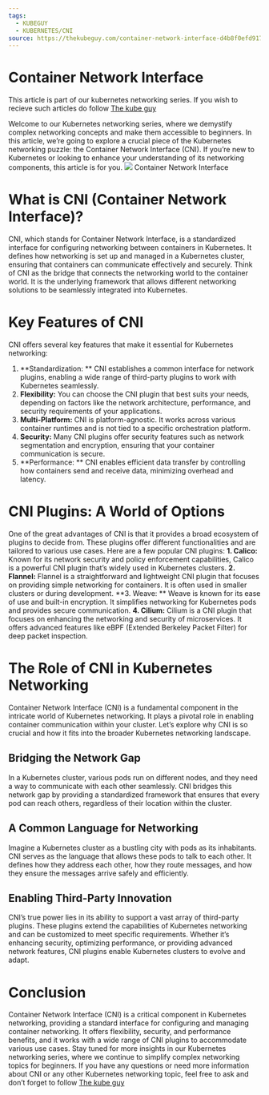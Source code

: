 ```yaml
---
tags:
  - KUBEGUY
  - KUBERNETES/CNI
source: https://thekubeguy.com/container-network-interface-d4b8f0efd917
---
```

# Container Network Interface

> 
This article is part of our kubernetes networking series. If you wish to recieve such articles do follow  [The kube guy](https://medium.com/u/54b070394829?source=post_page-----d4b8f0efd917--------------------------------) 

Welcome to our Kubernetes networking series, where we demystify complex networking concepts and make them accessible to beginners. In this article, we’re going to explore a crucial piece of the Kubernetes networking puzzle: the Container Network Interface (CNI). If you’re new to Kubernetes or looking to enhance your understanding of its networking components, this article is for you.
![](https://miro.medium.com/v2/resize:fit:700/1*07tPFGNfms77PWfvonqyIA.png) Container Network Interface


# What is CNI (Container Network Interface)?

CNI, which stands for Container Network Interface, is a standardized interface for configuring networking between containers in Kubernetes. It defines how networking is set up and managed in a Kubernetes cluster, ensuring that containers can communicate effectively and securely.
Think of CNI as the bridge that connects the networking world to the container world. It is the underlying framework that allows different networking solutions to be seamlessly integrated into Kubernetes.


# Key Features of CNI

CNI offers several key features that make it essential for Kubernetes networking:
1.   **Standardization: ** CNI establishes a common interface for network plugins, enabling a wide range of third-party plugins to work with Kubernetes seamlessly.
2.   **Flexibility:**  You can choose the CNI plugin that best suits your needs, depending on factors like the network architecture, performance, and security requirements of your applications.
3.   **Multi-Platform:**  CNI is platform-agnostic. It works across various container runtimes and is not tied to a specific orchestration platform.
4.   **Security:**  Many CNI plugins offer security features such as network segmentation and encryption, ensuring that your container communication is secure.
5.   **Performance: ** CNI enables efficient data transfer by controlling how containers send and receive data, minimizing overhead and latency.



# CNI Plugins: A World of Options

One of the great advantages of CNI is that it provides a broad ecosystem of plugins to decide from. These plugins offer different functionalities and are tailored to various use cases. Here are a few popular CNI plugins:
 **1. Calico:**  Known for its network security and policy enforcement capabilities, Calico is a powerful CNI plugin that’s widely used in Kubernetes clusters.
 **2. Flannel:**  Flannel is a straightforward and lightweight CNI plugin that focuses on providing simple networking for containers. It is often used in smaller clusters or during development.
 **3. Weave: ** Weave is known for its ease of use and built-in encryption. It simplifies networking for Kubernetes pods and provides secure communication.
 **4. Cilium:**  Cilium is a CNI plugin that focuses on enhancing the networking and security of microservices. It offers advanced features like eBPF (Extended Berkeley Packet Filter) for deep packet inspection.


# The Role of CNI in Kubernetes Networking

Container Network Interface (CNI) is a fundamental component in the intricate world of Kubernetes networking. It plays a pivotal role in enabling container communication within your cluster. Let’s explore why CNI is so crucial and how it fits into the broader Kubernetes networking landscape.


## Bridging the Network Gap

In a Kubernetes cluster, various pods run on different nodes, and they need a way to communicate with each other seamlessly. CNI bridges this network gap by providing a standardized framework that ensures that every pod can reach others, regardless of their location within the cluster.


## A Common Language for Networking

Imagine a Kubernetes cluster as a bustling city with pods as its inhabitants. CNI serves as the language that allows these pods to talk to each other. It defines how they address each other, how they route messages, and how they ensure the messages arrive safely and efficiently.


## Enabling Third-Party Innovation

CNI’s true power lies in its ability to support a vast array of third-party plugins. These plugins extend the capabilities of Kubernetes networking and can be customized to meet specific requirements. Whether it’s enhancing security, optimizing performance, or providing advanced network features, CNI plugins enable Kubernetes clusters to evolve and adapt.


# Conclusion

Container Network Interface (CNI) is a critical component in Kubernetes networking, providing a standard interface for configuring and managing container networking. It offers flexibility, security, and performance benefits, and it works with a wide range of CNI plugins to accommodate various use cases.
Stay tuned for more insights in our Kubernetes networking series, where we continue to simplify complex networking topics for beginners. If you have any questions or need more information about CNI or any other Kubernetes networking topic, feel free to ask and don’t forget to follow  [The kube guy](https://medium.com/u/54b070394829?source=post_page-----d4b8f0efd917--------------------------------) 